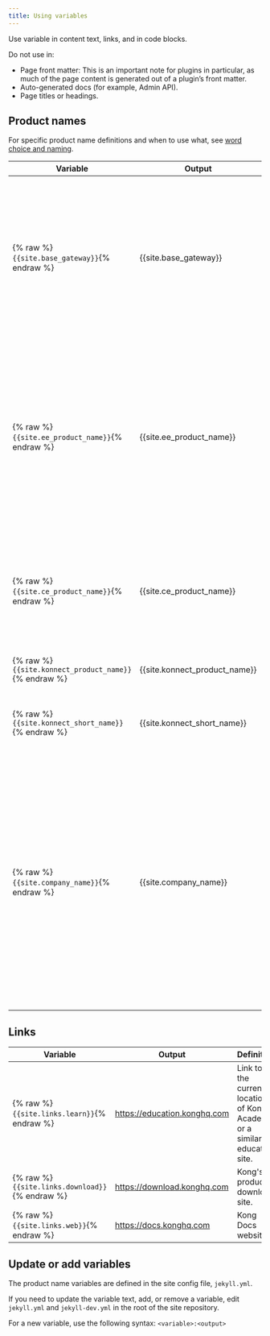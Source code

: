 ```yaml
---
title: Using variables
---
```


Use variable in content text, links, and in code blocks.

Do not use in:
* Page front matter: This is an important note for plugins in particular, as
much of the page content is generated out of a plugin’s front matter.
* Auto-generated docs (for example, Admin API).
* Page titles or headings.

## Product names

For specific product name definitions and when to use what, see [word choice and naming](/contributing/word-choice/).

<!-- vale off-->

Variable | Output | Definition
---------|--------|-----------
{% raw %}`{{site.base_gateway}}`{% endraw %} | {{site.base_gateway}} | The Kong API Gateway. Use this in most situations, especially when talking about a feature that is available in both open-source and Enterprise packages.
{% raw %}`{{site.ee_product_name}}`{% endraw %} | {{site.ee_product_name}} | The whole self-managed Enterprise Gateway package, including modules and peripherals, e.g. Kong Manager, Enterprise plugins, etc. Use when you specifically need to refer to Enterprise functionality.
{% raw %}`{{site.ce_product_name}}`{% endraw %} | {{site.ce_product_name}} | Kong's open-source API gateway. Use when referring to something that's _only_ available in open-source.
{% raw %}`{{site.konnect_product_name}}`{% endraw %}| {{site.konnect_product_name}} | The full name of Kong Konnect.
{% raw %}`{{site.konnect_short_name}}`{% endraw %} | {{site.konnect_short_name}} | The short name of the SaaS Konnect control plane.
{% raw %}`{{site.company_name}}`{% endraw %} | {{site.company_name}} | The name of the company. <br><br> Sometimes "Kong" is used to refer to Kong Gateway. For branding reasons, we should avoid using this term to refer to Kong Gateway going forward, however, user communities will continue to use this term as shorthand.

## Links

Variable | Output | Definition
---------|--------|-----------
{% raw %}`{{site.links.learn}}`{% endraw %} | https://education.konghq.com | Link to the current location of Kong Academy or a similar education site.
{% raw %}`{{site.links.download}}`{% endraw %} | https://download.konghq.com | Kong's product download site.
{% raw %}`{{site.links.web}}`{% endraw %} | https://docs.konghq.com | Kong Docs website.

<!-- vale on -->

## Update or add variables

The product name variables are defined in the site config file, `jekyll.yml`.

If you need to update the variable text, add, or remove a variable, edit
`jekyll.yml` and `jekyll-dev.yml` in the root of the site repository.

For a new variable, use the following syntax: `<variable>:<output>`

<!-- vale off -->
<!--
## Versions

> WORK IN PROGRESS

kong_version

Depends on the page

The release-level version of the page that you’re on - eg 1.5.x, 1.3-x.

{{page.kong_version}}

Use this variable in links, eg:

/enterprise/{{page.kong_version}}/introduction

page.kong_latest.version

Depends on current release

The latest real version of the product on the page (eg 2.1.0.2)

{{page.kong_latest.version}}

page.kong_latest.release

Depends on current release

The URL and folder name of the latest version (eg 2.1.x) for the product on the page.

{{page.kong_latest.release}}

page.kong_versions[x].version

Outputs the specified version in the array

Turns the list of versions into an array and pulls the specified version.

E.g., if you want to pull the first version of the doc, you would use {{page.kong_versions[0].version}}, if you want to use the third published version, you would use {{page.kong_versions[2].version}}, etc

{{page.kong_versions[0].version}}

{{page.kong_versions[1].version}} -->

<!-- vale on -->
